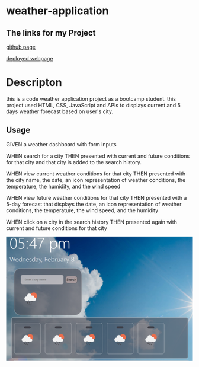 # weather-application


## The links for my Project
[github page](https://github.com/Maha-Abdelnabi/weather-application)

[deployed webpage](https://maha-abdelnabi.github.io/weather-application/)


# Descripton
this is a code weather application project as a bootcamp student.
this project used HTML, CSS, JavaScript and APIs to displays current and 5 days weather forecast based on user's city. 




## Usage

GIVEN a weather dashboard with form inputs

WHEN  search for a city
THEN  presented with current and future conditions for that city and that city is added to the search history.

WHEN  view current weather conditions for that city
THEN  presented with the city name, the date, an icon representation of weather conditions, the temperature, the humidity, and the wind speed

WHEN  view future weather conditions for that city
THEN  presented with a 5-day forecast that displays the date, an icon representation of weather conditions, the temperature, the wind speed, and the humidity

WHEN  click on a city in the search history
THEN  presented again with current and future conditions for that city



![screen shot of the project](./assets/weather.PNG)